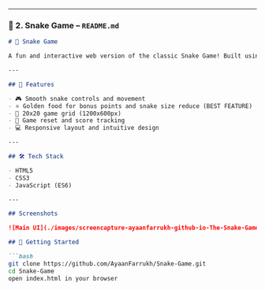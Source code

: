 
---

### 🐍 2. Snake Game – `README.md`

```markdown
# 🐍 Snake Game

A fun and interactive web version of the classic Snake Game! Built using HTML, CSS, and JavaScript, this project features a dynamic grid, smooth movement, and both regular and golden food with unique effects.

---

## 🚀 Features

- 🎮 Smooth snake controls and movement
- ⭐ Golden food for bonus points and snake size reduce (BEST FEATURE)
- 📏 20x20 game grid (1200x600px)
- 🔄 Game reset and score tracking
- 💻 Responsive layout and intuitive design

---

## 🛠️ Tech Stack

- HTML5  
- CSS3  
- JavaScript (ES6)  

---

## Screenshots

![Main UI](./images/screencapture-ayaanfarrukh-github-io-The-Snake-Game-2025-04-18-20_38_44.png)

## 🧪 Getting Started

```bash
git clone https://github.com/AyaanFarrukh/Snake-Game.git
cd Snake-Game
open index.html in your browser
